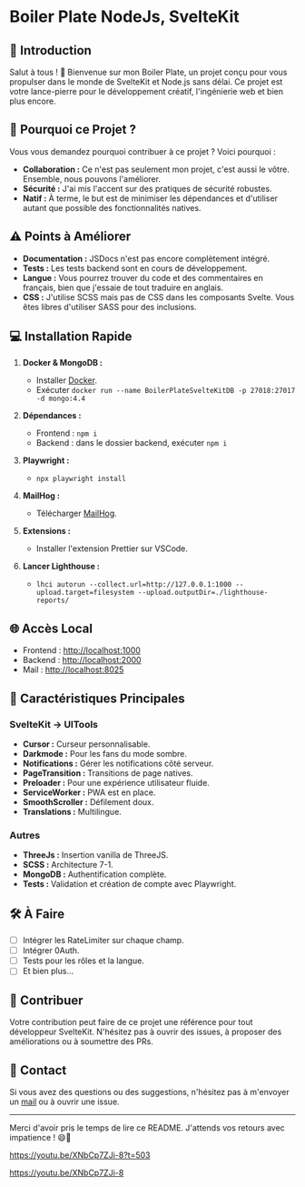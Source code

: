 # Boiler Plate NodeJs, SvelteKit

## 🌟 Introduction

Salut à tous ! 🎉 Bienvenue sur mon Boiler Plate, un projet conçu pour vous propulser dans le monde de SvelteKit et Node.js sans délai. Ce projet est votre lance-pierre pour le développement créatif, l'ingénierie web et bien plus encore.

## 🚀 Pourquoi ce Projet ?

Vous vous demandez pourquoi contribuer à ce projet ? Voici pourquoi :

- **Collaboration :** Ce n'est pas seulement mon projet, c'est aussi le vôtre. Ensemble, nous pouvons l'améliorer.
- **Sécurité :** J'ai mis l'accent sur des pratiques de sécurité robustes.
- **Natif :** À terme, le but est de minimiser les dépendances et d'utiliser autant que possible des fonctionnalités natives.
  
## ⚠️ Points à Améliorer

- **Documentation :** JSDocs n'est pas encore complètement intégré.
- **Tests :** Les tests backend sont en cours de développement.
- **Langue :** Vous pourrez trouver du code et des commentaires en français, bien que j'essaie de tout traduire en anglais.
- **CSS :** J'utilise SCSS mais pas de CSS dans les composants Svelte. Vous êtes libres d'utiliser SASS pour des inclusions.

## 💻 Installation Rapide

1. **Docker & MongoDB :**
    - Installer [Docker](https://www.docker.com/get-started).
    - Exécuter `docker run --name BoilerPlateSvelteKitDB -p 27018:27017 -d mongo:4.4`

2. **Dépendances :**
    - Frontend : `npm i`
    - Backend : dans le dossier backend, exécuter `npm i`

3. **Playwright :**
    - `npx playwright install`

4. **MailHog :**
    - Télécharger [MailHog](https://github.com/mailhog/MailHog/releases/v1.0.0).

5. **Extensions :**
    - Installer l'extension Prettier sur VSCode.

6. **Lancer Lighthouse :**
    - `lhci autorun --collect.url=http://127.0.0.1:1000 --upload.target=filesystem --upload.outputDir=./lighthouse-reports/`

## 🌐 Accès Local

- Frontend : [http://localhost:1000](http://localhost:1000)
- Backend : [http://localhost:2000](http://localhost:2000)
- Mail : [http://localhost:8025](http://localhost:8025)

## 🎨 Caractéristiques Principales

### SvelteKit -> UITools
- **Cursor :** Curseur personnalisable.
- **Darkmode :** Pour les fans du mode sombre.
- **Notifications :** Gérer les notifications côté serveur.
- **PageTransition :** Transitions de page natives.
- **Preloader :** Pour une expérience utilisateur fluide.
- **ServiceWorker :** PWA est en place.
- **SmoothScroller :** Défilement doux.
- **Translations :** Multilingue.

### Autres
- **ThreeJs :** Insertion vanilla de ThreeJS.
- **SCSS :** Architecture 7-1.
- **MongoDB :** Authentification complète.
- **Tests :** Validation et création de compte avec Playwright.

## 🛠 À Faire

- [ ] Intégrer les RateLimiter sur chaque champ.
- [ ] Intégrer 0Auth.
- [ ] Tests pour les rôles et la langue.
- [ ] Et bien plus...

## 🤝 Contribuer

Votre contribution peut faire de ce projet une référence pour tout développeur SvelteKit. N'hésitez pas à ouvrir des issues, à proposer des améliorations ou à soumettre des PRs.

## 💌 Contact

Si vous avez des questions ou des suggestions, n'hésitez pas à m'envoyer un [mail](mailto:your-email@example.com) ou à ouvrir une issue.

---

Merci d'avoir pris le temps de lire ce README. J'attends vos retours avec impatience ! 😄🚀




https://youtu.be/XNbCp7ZJi-8?t=503

https://youtu.be/XNbCp7ZJi-8